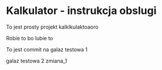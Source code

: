 # Kalkulator - instrukcja obslugi

To jest prosty projekt kalklkulaktoaoro

Robie to bo lubie to

To jest commit na galaz testowa 1

galaz testowa 2 zmiana_1